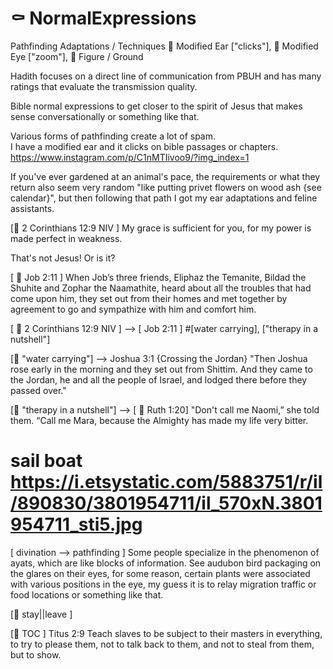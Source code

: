 # ⚰️ NormalExpressions

Pathfinding Adaptations / Techniques
🦀 Modified Ear ["clicks"],
🦄 Modified Eye ["zoom"],
🎵 Figure / Ground

Hadith focuses on a direct line of communication from PBUH and has many ratings that evaluate the transmission quality.  

Bible normal expressions to get closer to the spirit of Jesus that makes sense conversationally or something like that. 

Various forms of pathfinding create a lot of spam.  
I have a modified ear and it clicks on bible passages or chapters.
https://www.instagram.com/p/C1nMTIivoo9/?img_index=1

If you've ever gardened at an animal's pace, the requirements or what they return also seem very random "like putting privet flowers on wood ash {see calendar}", but then following that path I got my ear adaptations and feline assistants.

[🦀 2 Corinthians 12:9 NIV ] 
My grace is sufficient for you, for my power is made perfect in weakness.

That's not Jesus! Or is it?

[ 🦀 Job 2:11 ] 
When Job’s three friends, Eliphaz the Temanite, Bildad the Shuhite and Zophar the Naamathite, heard about all the troubles that had come upon him, they set out from their homes and met together by agreement to go and sympathize with him and comfort him.

[ 🦀 2 Corinthians 12:9 NIV ] --> [ Job 2:11 ] #[water carrying], ["therapy in a nutshell"]

[🎵 "water carrying"] --> Joshua 3:1 {Crossing the Jordan}
"Then Joshua rose early in the morning and they set out from Shittim. And they came to the Jordan, he and all the people of Israel, and lodged there before they passed over."

[🎵 "therapy in a nutshell"] --> [ 🦀 Ruth 1:20] "Don't call me Naomi,” she told them. “Call me Mara, because the Almighty has made my life very bitter.
# sail boat https://i.etsystatic.com/5883751/r/il/890830/3801954711/il_570xN.3801954711_sti5.jpg

[ divination --> pathfinding ]  Some people specialize in the phenomenon of ayats, which are like blocks of information.  See audubon bird packaging on the glares on their eyes, for some reason, certain plants were associated with various positions in the eye, my guess it is to relay migration traffic or food locations or something like that.

[🦄 stay||leave ]

[🦀 TOC ] Titus 2:9
Teach slaves to be subject to their masters in everything, to try to please them, not to talk back to them, and not to steal from them, but to show.
